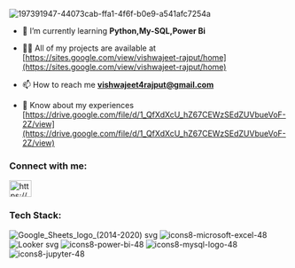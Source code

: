 ![197391947-44073cab-ffa1-4f6f-b0e9-a541afc7254a](https://user-images.githubusercontent.com/88282209/219847233-29bf097e-a376-4da1-92a2-dc0412ab170e.gif)



- 🌱 I’m currently learning **Python,My-SQL,Power Bi**

- 👨‍💻 All of my projects are available at [https://sites.google.com/view/vishwajeet-rajput/home](https://sites.google.com/view/vishwajeet-rajput/home)

- 📫 How to reach me **vishwajeet4rajput@gmail.com**

- 📄 Know about my experiences [https://drive.google.com/file/d/1_QfXdXcU_hZ67CEWzSEdZUVbueVoF-2Z/view](https://drive.google.com/file/d/1_QfXdXcU_hZ67CEWzSEdZUVbueVoF-2Z/view)

<h3 align="left">Connect with me:</h3>
<p align="left">
<a href="https://linkedin.com/in/https://www.linkedin.com/in/vishwajeet-rajput-92b685218/" target="blank"><img align="center" src="https://raw.githubusercontent.com/rahuldkjain/github-profile-readme-generator/master/src/images/icons/Social/linked-in-alt.svg" alt="https://www.linkedin.com/in/vishwajeet-rajput-92b685218/" height="30" width="40" /></a>
</p>








<h3 align="left">Tech Stack:</h3>


![Google_Sheets_logo_(2014-2020) svg](https://user-images.githubusercontent.com/88282209/219849720-ed8644c5-99ad-48fb-96b2-f1b0482c53a4.png)
![icons8-microsoft-excel-48](https://user-images.githubusercontent.com/88282209/219850028-c4d7451a-3708-4281-bb74-9fc56bdf10ef.png)
![Looker svg](https://user-images.githubusercontent.com/88282209/219849609-5cb486be-1538-4cfc-82b9-7999dd43c55e.png)
![icons8-power-bi-48](https://user-images.githubusercontent.com/88282209/219850388-778ed3c5-d78d-4246-bbc3-e311715fa147.png)
![icons8-mysql-logo-48](https://user-images.githubusercontent.com/88282209/219851299-c7a82c04-3e11-4888-9621-257750214be4.png)
![icons8-jupyter-48](https://user-images.githubusercontent.com/88282209/219851446-10e4c0ac-fa76-47fc-bdd1-aebeed58c920.png)

